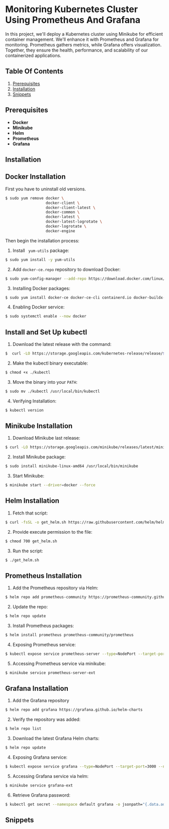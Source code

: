 # Monitoring Kubernetes Cluster Using Prometheus And Grafana

In this project, we'll deploy a Kubernetes cluster using Minikube for efficient container management. We'll enhance it with Prometheus and Grafana for monitoring. Prometheus gathers metrics, while Grafana offers visualization. Together, they ensure the health, performance, and scalability of our containerized applications.

## Table Of Contents

1. [Prerequisites](#prerequisites)
2. [Installation](#installation)
3. [Snippets](#snippets)

## Prerequisites

- **Docker**
- **Minikube**
- **Helm**
- **Prometheus**
- **Grafana**

## Installation

## Docker Installation

First you have to uninstall old versions. 
```bash
$ sudo yum remove docker \
                  docker-client \
                  docker-client-latest \
                  docker-common \
                  docker-latest \
                  docker-latest-logrotate \
                  docker-logrotate \
                  docker-engine
```
Then begin the installation process:

1. Install `` yum-utils`` package:
```bash 
$ sudo yum install -y yum-utils 
```
2. Add ``docker-ce.repo`` repository to download Docker:
```bash 
$ sudo yum-config-manager --add-repo https://download.docker.com/linux/centos/docker-ce.repo 
```
3. Installing Docker packages:
```bash 
$ sudo yum install docker-ce docker-ce-cli containerd.io docker-buildx-plugin docker-compose-plugin 
```
4. Enabling Docker service:
```bash 
$ sudo systemctl enable --now docker
```

## Install and Set Up kubectl

1. Download the latest release with the command:
```bash 
$  curl -LO https://storage.googleapis.com/kubernetes-release/release/$(curl -s https://storage.googleapis.com/kubernetes-release/release/stable.txt)/bin/linux/amd64/kubectl
```
2. Make the kubectl binary executable:
```bash 
$ chmod +x ./kubectl
```
3. Move the binary into your ``PATH``:
```bash 
$ sudo mv ./kubectl /usr/local/bin/kubectl
```
4. Verifying Installation:
```bash 
$ kubectl version
```

## Minikube Installation

1. Download Minikube last release:
```bash 
$ curl -LO https://storage.googleapis.com/minikube/releases/latest/minikube-linux-amd64
```
2. Install Minikube package:
```bash 
$ sudo install minikube-linux-amd64 /usr/local/bin/minikube
```
3. Start Minikube:
```bash 
$ minikube start --driver=docker --force
```

## Helm Installation

1. Fetch that script:
```bash 
$ curl -fsSL -o get_helm.sh https://raw.githubusercontent.com/helm/helm/main/scripts/get-helm-3
```
2. Provide execute permission to the file:
```bash 
$ chmod 700 get_helm.sh
```
3. Run the script:
```bash 
$ ./get_helm.sh
```
## Prometheus Installation

1. Add the Prometheus repository via Helm: 
```bash 
$ helm repo add prometheus-community https://prometheus-community.github.io/helm-charts
```
2. Update the repo:
```bash 
$ helm repo update
```
3.  Install Prometheus packages:
```bash 
$ helm install prometheus prometheus-community/prometheus
```
4. Exposing Prometheus service:
```bash 
$ kubectl expose service prometheus-server --type=NodePort --target-port=9090 --name=prometheus-server-ext
```
5. Accessing Prometheus service via minikube:
```bash 
$ minikube service prometheus-server-ext
```
## Grafana Installation

1. Add the Grafana repository
```bash 
$ helm repo add grafana https://grafana.github.io/helm-charts
```
2. Verify the repository was added:
```bash 
$ helm repo list
```
3.  Download the latest Grafana Helm charts:
```bash 
$ helm repo update
```
4. Exposing Grafana service:
```bash 
$ kubectl expose service grafana --type=NodePort --target-port=3000 --name=grafana-ext
```
5. Accessing Grafana service via helm:
```bash 
$ minikube service grafana-ext
```
6. Retrieve Grafana password:
```bash 
$ kubectl get secret --namespace default grafana -o jsonpath="{.data.admin-password}" | base64 --decode ; echo
```

## Snippets


